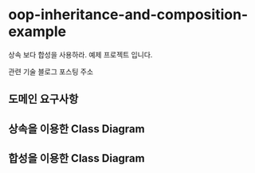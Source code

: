# oop-inheritance-and-composition-example
상속 보다 합성을 사용하라. 예제 프로젝트 입니다.

관련 기술 블로그 포스팅 주소

## 도메인 요구사항

## 상속을 이용한 Class Diagram

## 합성을 이용한 Class Diagram

